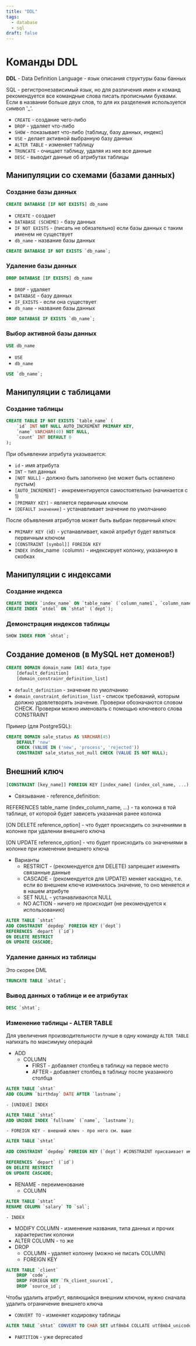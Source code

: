 ```yaml
---
title: "DDL"
tags:
  - database
  - sql
draft: false
---
```


# Команды DDL

**DDL** - Data Definition Language - язык описания структуры базы банных

SQL - регистронезависимый язык, но для различения имен и команд рекомендуется все командные слова писать прописными буквами. Если в названии больше двух слов, то для их разделения используется символ '_'.

- `CREATE` - создание чего-либо
- `DROP` - удаляет что-либо
- `SHOW` - показывает что-либо (таблицу, базу данных, индекс)
- `USE` - делает активной выбранную базу данных
- `ALTER TABLE` - изменяет таблицу
- `TRUNCATE` - очищает таблицу, удаляя из нее все данные
- `DESC` - выводит данные об атрибутах таблицы

## Манипуляции со схемами (базами данных)
### Создание базы данных
```sql
CREATE DATABASE [IF NOT EXISTS] db_name
```

- `CREATE` - создает
- `DATABASE (SCHEME)` - базу данных
- `IF NOT EXISTS` - (писать не обязательно) если базы данных с таким именем не существует
- `db_name` - название базы данных

```sql
CREATE DATABASE IF NOT EXISTS `db_name`;
```


### Удаление базы данных
```sql
DROP DATABASE [IF EXISTS] db_name
```

- `DROP` - удаляет
- `DATABASE` - базу данных
- `IF_EXISTS` - если она существует
- `db_name` - название базы данных

```sql
DROP DATABASE IF EXISTS `db_name`;
```

### Выбор активной базы данных
```sql
USE db_name
```

- `USE`
- `db_name`

```sql
USE `db_name`;
```

## Манипуляции с таблицами
### Создание таблицы
```sql
CREATE TABLE IF NOT EXISTS `table_name` (
    `id` INT NOT NULL AUTO_INCREMENT PRIMARY KEY,
    `name` VARCHAR(40) NOT NULL,
    `count` INT DEFAULT 0
);
```
При объявлении атрибута указывается:

- `id` - имя атрибута
- `INT` - тип данных
- `[NOT NULL]` - должно быть заполнено (не может быть оставлено пустым)
- `[AUTO_INCREMENT]` - инкрементируется самостоятельно (начинается с 1)
- `[PRIMARY KEY]` - является первичным ключом
- `[DEFAULT значение]` - устанавливает значение по умолчанию

После объявления атрибутов может быть выбран первичный ключ:

- `PRIMARY KEY (`id`)` - устанавливает, какой атрибут будет являться первичным ключом
- `[CONSTRAINT [symbol]] FOREIGN KEY`
- `INDEX `index_name` (`column`)` - индексирует колонку, указанную в скобках

## Манипуляции с индексами
### Создание индекса
```sql
CREATE INDEX `index_name` ON `table_name` (`column_name1`, `column_name2`);
CREATE INDEX `otdel` ON `shtat` (`dept`);
```

### Демонстрация индексов таблицы
```sql
SHOW INDEX FROM `shtat`;
```

## Создание доменов (в MySQL нет доменов!)
```sql
CREATE DOMAIN domain_name [AS] data_type
    [default_definition]
    [domain_constrainr_definition_list]
```

- `default_definition` - значение по умолчанию
- `domain_constraint_definition_list` - список требований, которым должно удовлетворять значение. Проверки обозначаются словом CHECK. Проверки можно именовать с помощью ключевого слова CONSTRAINT

Пример (для PostgreSQL):
```sql
CREATE DOMAIN sale_status AS VARCHAR(45)
    DEFAULT 'new'
    CHECK (VALUE IN ('new', 'process', 'rejected'))
    CONSTRAINT sale_status_not_null CHECK (VALUE IS NOT NULL);
```

## Внешний ключ
```sql
[CONSTRAINT [key_name]] FOREIGN KEY [index_name] (index_col_name, ...) reference_definition
```

- Связывание - reference_definition:

REFERENCES table_name (index_column_name, ...) - та колонка в той таблице, от которой будет зависеть указанная ранее колонка

[ON DELETE reference_option] - что будет происходить со значениями в колонке при удалении внешнего ключа

[ON UPDATE reference_option] - что будет происходить со значениями в колонке при изменении внешнего ключа

- Варианты
    - RESTRICT - (рекомендуется для DELETE) запрещает изменять связанные данные
    - CASCADE - (рекомендуется для UPDATE) меняет каскадно, т.е. если во внешнем ключе изменилось значение, то оно меняется и в нашем атрибуте
    - SET NULL - устанавливаются NULL
    - NO ACTION - ничего не происходит (не рекомендуется к использованию)

```sql
ALTER TABLE `shtat`
ADD CONSTRAINT `depdep` FOREIGN KEY (`dept`)
REFERENCES `depart` (`id`)
ON DELETE RESTRICT
ON UPDATE CASCADE;
```

### Удаление данных из таблицы
Это скорее DML
```sql
TRUNCATE TABLE `shtat`;
```

### Вывод данных о таблице и ее атрибутах
```sql
DESC `shtat`;
```

### Изменение таблицы - ALTER TABLE

Для увеличения производительности лучше в одну команду `ALTER TABLE` напихать по максимуму операций

- ADD
    - COLUMN
        - FIRST - добавляет столбец в таблицу на первое место
        - AFTER - добавляет столбец в таблицу после указанного столбца

```sql
ALTER TABLE `shtat`
ADD COLUMN `birthday` DATE AFTER `lastname`;
```

    - [UNIQUE] INDEX

```sql
ALTER TABLE `shtat`
ADD UNIQUE INDEX `fullname` (`name`, `lastname`);
```

    - FOREIGN KEY - внешний ключ - про него см. выше

```sql
ALTER TABLE `shtat`

ADD CONSTRAINT `depdep` FOREIGN KEY (`dept`) #CONSTRAINT присваивает имя внешнему ключу

REFERENCES `depart` (`id`)
ON DELETE RESTRICT
ON UPDATE CASCADE;
```

- RENAME - переименование
    - COLUMN

```sql
ALTER TABLE `shtat`
RENAME COLUMN `salary` TO `sal`;
```

    - INDEX
- MODIFY COLUMN - изменение названия, типа данных и прочих характеристик колонки
- ALTER COLUMN - то же
- DROP
    - COLUMN - удаляет колонну (можно не писать COLUMN)
    - FOREIGN KEY

```sql
ALTER TABLE `client`
    DROP `code`,
    DROP FORIEGN KEY `fk_client_source1`,
    DROP `source_id`;
```

Чтобы удалить атрибут, являющийся внешним ключом, нужно сначала удалить ограничение внешнего ключа

- `CONVERT TO` - изменяет кодировку таблицы

```sql
ALTER TABLE `shtat` CONVERT TO CHAR SET utf8mb4 COLLATE utf8mb4_unicode_ci;
```

- `PARTITION` - уже deprecated